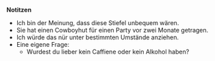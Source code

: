 **Notitzen**

- Ich bin der Meinung, dass diese Stiefel unbequem wären.
- Sie hat einen Cowboyhut für einen Party vor zwei Monate getragen.
- Ich würde das nür unter bestimmten Umstände anziehen.
- Eine eigene Frage:
  - Wurdest du lieber kein Caffiene oder kein Alkohol haben?
